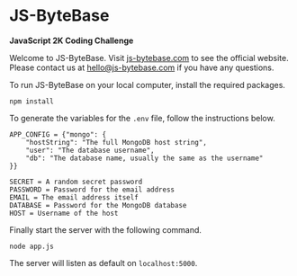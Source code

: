 # JS-ByteBase
**JavaScript 2K Coding Challenge**

Welcome to JS-ByteBase.
Visit [js-bytebase.com](https://js-bytebase.com) to see the official website.
Please contact us at [hello@js-bytebase.com](mailto:hello@js-bytebase.com) if you have any questions.

To run JS-ByteBase on your local computer, install the required packages.
```
npm install
```

To generate the variables for the `.env` file, follow the instructions below.
```
APP_CONFIG = {"mongo": {
    "hostString": "The full MongoDB host string",
    "user": "The database username",
    "db": "The database name, usually the same as the username"
}}

SECRET = A random secret password
PASSWORD = Password for the email address
EMAIL = The email address itself
DATABASE = Password for the MongoDB database
HOST = Username of the host
```

Finally start the server with the following command.
```
node app.js
```

The server will listen as default on `localhost:5000`.
